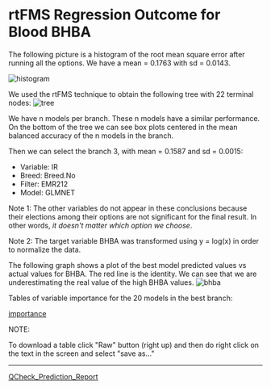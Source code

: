 # rtFMS Regression Outcome for Blood BHBA

The following picture is a histogram of the root mean square error after running all the options. We have a mean = 0.1763 with sd = 0.0143.

![histogram](https://github.com/JFMandujanoR/QCheck_Prediction_Report/blob/master/RMSE_BHBA.png)

We used the rtFMS technique to obtain the following tree with 22 terminal nodes:
![tree](https://github.com/JFMandujanoR/QCheck_Prediction_Report/blob/master/BHBA_tree.png)

We have n models per branch. These n models have a similar performance. On the bottom of the tree we can see box plots centered in the mean balanced accuracy of the n models in the branch. 

Then we can select the branch 3, with mean = 0.1587 and sd = 0.0015:

- Variable: IR
- Breed: Breed.No
- Filter: EMR212
- Model: GLMNET

Note 1: The other variables do not appear in these conclusions because their elections among their options are not significant for the final result. In other words, _it doesn't matter which option we choose_.

Note 2: The target variable BHBA was transformed using y = log(x) in order to normalize the data. 

The following graph shows a plot of the best model predicted values vs actual values for BHBA. The red line is the identity. We can see that we are underestimating the real value of the high BHBA values.
![bhba](https://github.com/JFMandujanoR/QCheck_Prediction_Report/blob/master/BHBA_0.png)

Tables of variable importance for the 20 models in the best branch:

[importance](https://github.com/JFMandujanoR/QCheck_Prediction_Report/blob/master/BHBA_numeric_tables_importance.csv)

NOTE: 

To download a table click "Raw" button (right up) and then do right click on the text in the screen and select "save as..."
_________________________________________________________________________________________________________________________________
[QCheck_Prediction_Report](https://github.com/JFMandujanoR/QCheck_Prediction_Report/blob/master/README.md)

